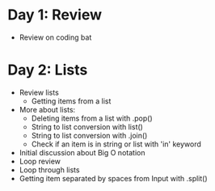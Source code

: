 # Day 1: Review
* Review on coding bat

# Day 2: Lists
* Review lists
  * Getting items from a list
* More about lists:
  * Deleting items from a list with .pop()
  * String to list conversion with list()
  * String to list conversion with .join()
  * Check if an item is in string or list with 'in' keyword
 * Initial discussion about Big O notation
 * Loop review 
  * Loop through lists
 * Getting item separated by spaces from Input with .split()
